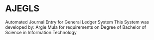 # AJEGLS
Automated Journal Entry for General Ledger System
This System was developed by: Argie Mula for requirements on Degree of Bachelor of Science in Information Technology
